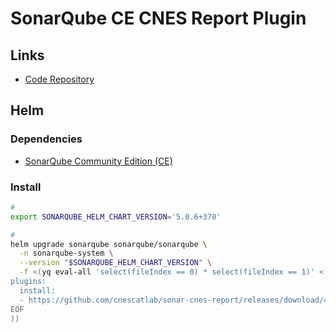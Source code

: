 # SonarQube CE CNES Report Plugin

## Links

- [Code Repository](https://github.com/cnescatlab/sonar-cnes-report)

## Helm

### Dependencies

- [SonarQube Community Edition (CE)](/sonarsource/sonarqube/sonarqube-ce/README.md#helm)

### Install

```sh
#
export SONARQUBE_HELM_CHART_VERSION='5.0.6+370'

#
helm upgrade sonarqube sonarqube/sonarqube \
  -n sonarqube-system \
  --version "$SONARQUBE_HELM_CHART_VERSION" \
  -f <(yq eval-all 'select(fileIndex == 0) * select(fileIndex == 1)' <(helm get values sonarqube -o yaml -n sonarqube-system) <(cat << \EOF
plugins:
  install:
  - https://github.com/cnescatlab/sonar-cnes-report/releases/download/4.1.3/sonar-cnes-report-4.1.3.jar
EOF
))
```
